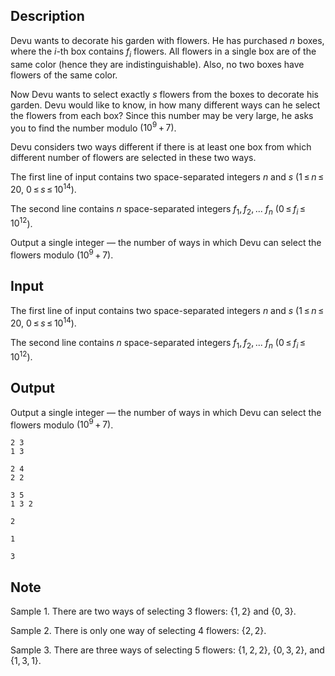 ## Description

<div><p>Devu wants to decorate his garden with flowers. He has purchased <span class="tex-span"><i>n</i></span> boxes, where the <span class="tex-span"><i>i</i></span>-th box contains <span class="tex-span"><i>f</i><sub class="lower-index"><i>i</i></sub></span> flowers. All flowers in a single box are of the same color (hence they are indistinguishable). Also, no two boxes have flowers of the same color.</p><p>Now Devu wants to select <span class="tex-font-style-bf">exactly</span> <span class="tex-span"><i>s</i></span> flowers from the boxes to decorate his garden. Devu would like to know, in how many different ways can he select the flowers from each box? Since this number may be very large, he asks you to find the number modulo <span class="tex-span">(10<sup class="upper-index">9</sup> + 7)</span>. </p><p>Devu considers two ways different if there is at least one box from which different number of flowers are selected in these two ways.</p></div><div class="input-specification"><p>The first line of input contains two space-separated integers <span class="tex-span"><i>n</i></span> and <span class="tex-span"><i>s</i></span> (<span class="tex-span">1 ≤ <i>n</i> ≤ 20</span>, <span class="tex-span">0 ≤ <i>s</i> ≤ 10<sup class="upper-index">14</sup></span>).</p><p>The second line contains <span class="tex-span"><i>n</i></span> space-separated integers <span class="tex-span"><i>f</i><sub class="lower-index">1</sub>, <i>f</i><sub class="lower-index">2</sub>, ... <i>f</i><sub class="lower-index"><i>n</i></sub></span> (<span class="tex-span">0 ≤ <i>f</i><sub class="lower-index"><i>i</i></sub> ≤ 10<sup class="upper-index">12</sup></span>).</p></div><div class="output-specification"><p>Output a single integer — the number of ways in which Devu can select the flowers modulo <span class="tex-span">(10<sup class="upper-index">9</sup> + 7)</span>.</p></div>

## Input

<p>The first line of input contains two space-separated integers <span class="tex-span"><i>n</i></span> and <span class="tex-span"><i>s</i></span> (<span class="tex-span">1 ≤ <i>n</i> ≤ 20</span>, <span class="tex-span">0 ≤ <i>s</i> ≤ 10<sup class="upper-index">14</sup></span>).</p><p>The second line contains <span class="tex-span"><i>n</i></span> space-separated integers <span class="tex-span"><i>f</i><sub class="lower-index">1</sub>, <i>f</i><sub class="lower-index">2</sub>, ... <i>f</i><sub class="lower-index"><i>n</i></sub></span> (<span class="tex-span">0 ≤ <i>f</i><sub class="lower-index"><i>i</i></sub> ≤ 10<sup class="upper-index">12</sup></span>).</p>

## Output

<p>Output a single integer — the number of ways in which Devu can select the flowers modulo <span class="tex-span">(10<sup class="upper-index">9</sup> + 7)</span>.</p>

```input1
2 3
1 3
```

```input2
2 4
2 2
```

```input3
3 5
1 3 2
```

```output1
2
```

```output2
1
```

```output3
3
```

## Note

<p>Sample 1. There are two ways of selecting <span class="tex-span">3</span> flowers: <span class="tex-span">{1, 2}</span> and <span class="tex-span">{0, 3}</span>.</p><p>Sample 2. There is only one way of selecting <span class="tex-span">4</span> flowers: <span class="tex-span">{2, 2}</span>.</p><p>Sample 3. There are three ways of selecting <span class="tex-span">5</span> flowers: <span class="tex-span">{1, 2, 2}</span>, <span class="tex-span">{0, 3, 2}</span>, and <span class="tex-span">{1, 3, 1}</span>.</p>
